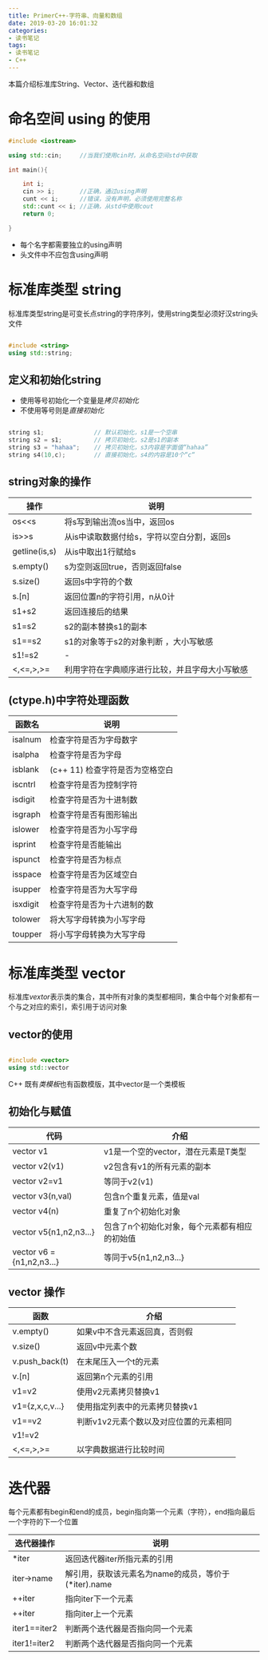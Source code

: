 ```yaml
---
title: PrimerC++-字符串、向量和数组
date: 2019-03-20 16:01:32
categories:
- 读书笔记
tags:
- 读书笔记
- C++
---
```


本篇介绍标准库String、Vector、迭代器和数组

# 命名空间 using 的使用

```c++
#include <iostream>

using std::cin;     //当我们使用cin时，从命名空间std中获取

int main(){

    int i;
    cin >> i;       //正确，通过using声明
    cunt << i;      //错误，没有声明，必须使用完整名称
    std::cunt << i; //正确，从std中使用cout
    return 0;

}

```

- 每个名字都需要独立的using声明
- 头文件中不应包含using声明

# 标准库类型 string

标准库类型string是可变长点string的字符序列，使用string类型必须好汉string头文件

```c++

#include <string>
using std::string;

```

## 定义和初始化string

- 使用等号初始化一个变量是*拷贝初始化*
- 不使用等号则是*直接初始化*

```c++

string s1;              // 默认初始化，s1是一个空串
string s2 = s1;         // 拷贝初始化，s2是s1的副本
string s3 = "hahaa";    // 拷贝初始化，s3内容是字面值“hahaa”
string s4(10,c);        // 直接初始化，s4的内容是10个“c“ 


```

## string对象的操作

| 操作  | 说明 |
|  --- | --- |
| os<<s | 将s写到输出流os当中，返回os |
| is>>s | 从is中读取数据付给s，字符以空白分割，返回s |
| getline(is,s) | 从is中取出1行赋给s |
| s.empty() | s为空则返回true，否则返回false |
| s.size() | 返回s中字符的个数 |
| s.[n] | 返回位置n的字符引用，n从0计 |
| s1+s2 | 返回连接后的结果 |
| s1=s2 | s2的副本替换s1的副本|
| s1==s2 | s1的对象等于s2的对象判断 ，大小写敏感|
| s1!=s2 | - |
| <,<=,>,>= | 利用字符在字典顺序进行比较，并且字母大小写敏感 |

## <cctype>(ctype.h)中字符处理函数

|函数名|说明|
|---|---|
|isalnum | 检查字符是否为字母数字|
|isalpha | 检查字符是否为字母|
|isblank | (c++ 11)	检查字符是否为空格空白|
|iscntrl | 检查字符是否为控制字符|
|isdigit | 检查字符是否为十进制数|
|isgraph | 检查字符是否有图形输出|
|islower | 检查字符是否为小写字母|
|isprint | 检查字符是否能输出|
|ispunct | 检查字符是否为标点|
|isspace | 检查字符是否为区域空白|
|isupper | 检查字符是否为大写字母|
|isxdigit | 检查字符是否为十六进制的数|
|tolower | 将大写字母转换为小写字母|
|toupper | 将小写字母转换为大写字母|

# 标准库类型 vector

标准库*vextor*表示类的集合，其中所有对象的类型都相同，集合中每个对象都有一个与之对应的索引，索引用于访问对象

## vector的使用

```c++

#include <vector>
using std::vector

```

C++ 既有*类模板*也有函数模版，其中vector是一个类模板

## 初始化与赋值

|代码|介绍|
|---|---|
|vector<T> v1|v1是一个空的vector，潜在元素是T类型|
|vector<T> v2(v1)|v2包含有v1的所有元素的副本|
|vector<T> v2=v1|等同于v2(v1)|
|vector<T> v3(n,val)|包含n个重复元素，值是val|
|vector<T> v4(n)|重复了n个初始化对象|
|vector<T> v5{n1,n2,n3...}|包含了n个初始化对象，每个元素都有相应的初始值|
|vector<T>  v6 = {n1,n2,n3...}|等同于v5{n1,n2,n3...}|

## vector 操作

|函数|介绍|
|---|---|
|v.empty()|如果v中不含元素返回真，否则假|
|v.size()|返回v中元素个数|
|v.push_back(t)|在末尾压入一个t的元素|
|v.[n]|返回第n个元素的引用|
|v1=v2|使用v2元素拷贝替换v1|
|v1={z,x,c,v...}|使用指定列表中的元素拷贝替换v1|
|v1==v2|判断v1v2元素个数以及对应位置的元素相同|
|v1!=v2||
|<,<=,>,>=|以字典数据进行比较时间|

# 迭代器

每个元素都有begin和end的成员，begin指向第一个元素（字符），end指向最后一个字符的下一个位置

|迭代器操作|说明|
|---|---|
|*iter| 返回迭代器iter所指元素的引用|
|iter->name|解引用，获取该元素名为name的成员，等价于(*iter).name|
|++iter|指向iter下一个元素|
|++iter|指向iter上一个元素|
|iter1==iter2|判断两个迭代器是否指向同一个元素|
|iter1!=iter2|判断两个迭代器是否指向同一个元素|








